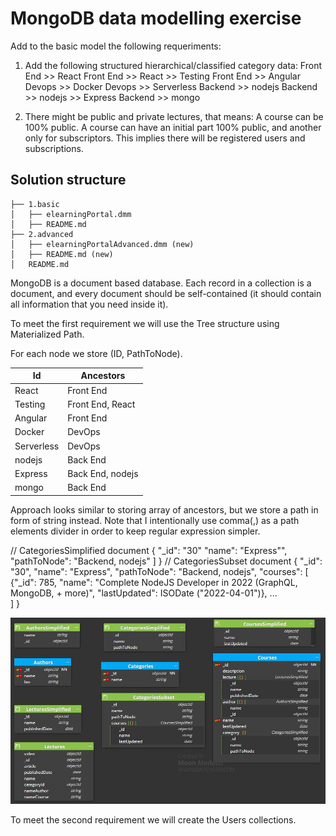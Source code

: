 # MongoDB data modelling exercise 

Add to the basic model the following requeriments:

1. Add the following structured hierarchical/classified category data:
   Front End >> React
   Front End >> React >> Testing
   Front End >> Angular
   Devops >> Docker
   Devops >> Serverless
   Backend >> nodejs
   Backend >> nodejs >> Express
   Backend >> mongo

2. There might be public and private lectures, that means:
   A course can be 100% public.
   A course can have an initial part 100% public, and another only for subscriptors. 
   This implies there will be registered users and subscriptions.


## Solution structure 

```
├── 1.basic
│   ├── elearningPortal.dmm
│   ├── README.md
├── 2.advanced
│   ├── elearningPortalAdvanced.dmm (new)
│   ├── README.md (new)
│   README.md
```

MongoDB is a document based database. Each record in a collection is a document, and every document should be self-contained (it should contain all information that you need inside it).

To meet the first requirement we will use the Tree structure using Materialized Path. 

For each node we store (ID, PathToNode).

|Id | Ancestors|
|-- | --------|
|React | Front End|
|Testing | Front End, React|
|Angular | Front End|
|Docker | DevOps|
|Serverless | DevOps|
|nodejs | Back End|
|Express | Back End, nodejs|
|mongo | Back End|


Approach looks similar to storing array of ancestors, but we store a path in form of string instead. Note that I intentionally use comma(,) as a path elements divider in order to keep regular expression simpler.


// CategoriesSimplified document
{
  "_id": "30"
  "name": "Express"",
  "pathToNode": "Backend, nodejs"
  ]
}
// CategoriesSubset document
 {
  "_id": "30",
  "name": "Express",
  "pathToNode": "Backend, nodejs",
  "courses": [
     {"_id": 785, "name": "Complete NodeJS Developer in 2022 (GraphQL, MongoDB, + more)", "lastUpdated": ISODate ("2022-04-01")},
    ...       
  ]
}

![Elearning Portal Model Advanced](ELearningPortalModelAdvanced.JPG)

To meet the second requirement we will create the Users collections.